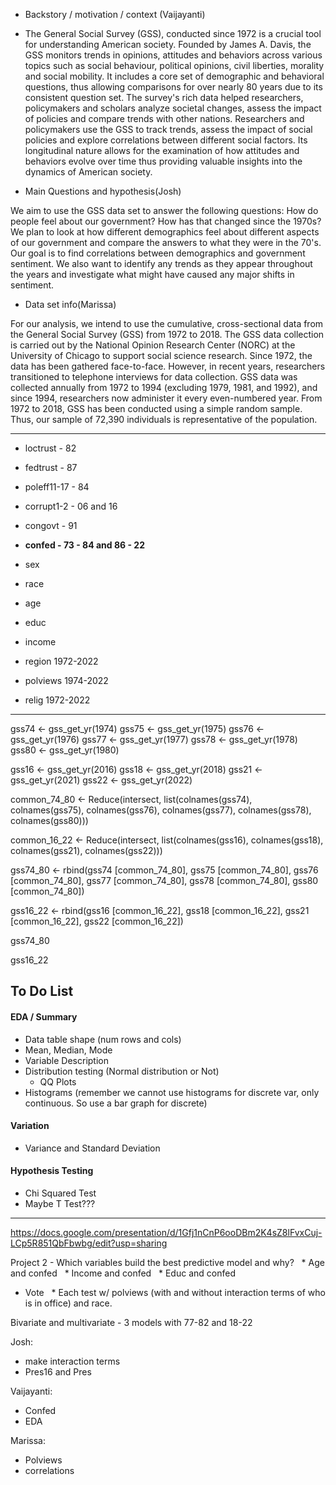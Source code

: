 * Backstory / motivation / context (Vaijayanti)
* The General Social Survey (GSS), conducted since 1972 is a crucial tool for understanding American society. Founded by James A. Davis, the GSS monitors trends in opinions, attitudes and behaviors across various topics such as social behaviour, political opinions, civil liberties, morality and social mobility. It includes a core set of demographic and behavioral questions, thus allowing comparisons for over nearly 80 years due to its consistent question set. The survey's rich data helped researchers, policymakers and scholars analyze societal changes, assess the impact of policies and compare trends with other nations. Researchers and policymakers use the GSS to track trends, assess the impact of social policies and explore correlations between different social factors. Its longitudinal nature allows for the examination of how attitudes and behaviors evolve over time thus providing valuable insights into the dynamics of American society.

* Main Questions and hypothesis(Josh)

We aim to use the GSS data set to answer the following questions: 
   How do people feel about our government? How has that changed since the 1970s? 
We plan to look at how different demographics feel about different aspects of our government and compare the answers to what they were in the 70's. Our goal is to find correlations between demographics and government sentiment. We also want to identify any trends as they appear throughout the years and investigate what might have caused any major shifts in sentiment.


* Data set info(Marissa)

For our analysis, we intend to use the cumulative, cross-sectional data from the General Social Survey (GSS) from 1972 to 2018. The GSS data collection is carried out by the National Opinion Research Center (NORC) at the University of Chicago to support social science research. Since 1972, the data has been gathered face-to-face. However, in recent years, researchers transitioned to telephone interviews for data collection. GSS data was collected annually from 1972 to 1994 (excluding 1979, 1981, and 1992), and since 1994, researchers now administer it every even-numbered year. From 1972 to 2018, GSS has been conducted using a simple random sample. Thus, our sample of 72,390 individuals is representative of the population.


---------------------------------------------------------------------------------------------------

* loctrust - 82
* fedtrust - 87
* poleff11-17 - 84
* corrupt1-2 - 06 and 16
* congovt - 91
* **confed - 73 - 84 and 86 - 22**


* sex
* race
* age
* educ
* income
* region 1972-2022
* polviews 1974-2022
* relig 1972-2022





---------------------------------------------------------------------------------------------------------

gss74 <- gss_get_yr(1974)
gss75 <- gss_get_yr(1975)
gss76 <- gss_get_yr(1976)
gss77 <- gss_get_yr(1977)
gss78 <- gss_get_yr(1978)
gss80 <- gss_get_yr(1980)

gss16 <- gss_get_yr(2016)
gss18 <- gss_get_yr(2018)
gss21 <- gss_get_yr(2021)
gss22 <- gss_get_yr(2022)


common_74_80 <- Reduce(intersect, list(colnames(gss74), colnames(gss75), colnames(gss76), colnames(gss77), colnames(gss78), colnames(gss80)))

common_16_22 <- Reduce(intersect, list(colnames(gss16), colnames(gss18), colnames(gss21), colnames(gss22)))                       
 
gss74_80 <- rbind(gss74 [common_74_80], gss75 [common_74_80], gss76 [common_74_80], gss77 [common_74_80], gss78 [common_74_80], gss80 [common_74_80])

gss16_22 <- rbind(gss16 [common_16_22], gss18 [common_16_22], gss21 [common_16_22], gss22 [common_16_22])


gss74_80

gss16_22


## To Do List

#### EDA / Summary
 * Data table shape (num rows and cols)
 * Mean, Median, Mode 
 * Variable Description
 * Distribution testing (Normal distribution or Not)
   * QQ Plots
 * Histograms (remember we cannot use histograms for discrete var, only continuous. So use a bar graph for discrete)

#### Variation
 * Variance and Standard Deviation

#### Hypothesis Testing
 * Chi Squared Test
 * Maybe T Test???

 ---------------------------------------------------------------------------------------
 https://docs.google.com/presentation/d/1Gfj1nCnP6ooDBm2K4sZ8lFvxCuj-LCp5R851QbFbwbg/edit?usp=sharing
 



 Project 2 - Which variables build the best predictive model and why?
  * Age and confed
  * Income and confed
  * Educ and confed
  * Vote
  * Each test w/ polviews (with and without interaction terms of who is in office) and race.

Bivariate and multivariate - 3 models with 
77-82 and 18-22

Josh: 
 * make interaction terms
 * Pres16 and Pres

 Vaijayanti:
 * Confed
 * EDA

 Marissa:
 * Polviews
 * correlations
